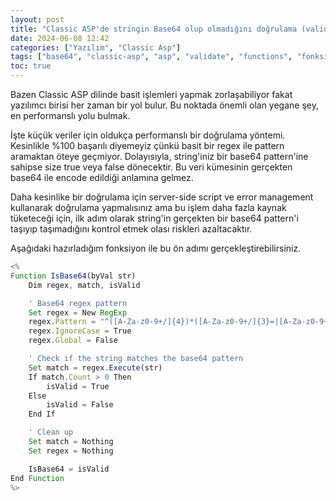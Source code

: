 ```yaml
---
layout: post
title: "Classic ASP'de stringin Base64 olup olmadığını doğrulama (validate)"
date: 2024-06-08 12:42
categories: ["Yazılım", "Classic Asp"]
tags: ["base64", "classic-asp", "asp", "validate", "functions", "fonksiyonlar", "regex"]
toc: true
---
```


Bazen Classic ASP dilinde basit işlemleri yapmak zorlaşabiliyor fakat yazılımcı birisi her zaman bir yol bulur. Bu noktada önemli olan yegane şey, en performanslı yolu bulmak.

İşte küçük veriler için oldukça performanslı bir doğrulama yöntemi. Kesinlikle %100 başarılı diyemeyiz çünkü basit bir regex ile pattern aramaktan öteye geçmiyor. Dolayısıyla, string'iniz bir base64 pattern'ine sahipse size true veya false dönecektir. Bu veri kümesinin gerçekten base64 ile encode edildiği anlamına gelmez.

Daha kesinlike bir doğrulama için server-side script ve error management kullanarak doğrulama yapmalısınız ama bu işlem daha fazla kaynak tüketeceği için, ilk adım olarak string'in gerçekten bir base64 pattern'i taşıyıp taşımadığını kontrol etmek olası riskleri azaltacaktır.

Aşağıdaki hazırladığım fonksiyon ile bu ön adımı gerçekleştirebilirsiniz.

```javascript
<%
Function IsBase64(byVal str)
    Dim regex, match, isValid

    ' Base64 regex pattern
    Set regex = New RegExp
    regex.Pattern = "^([A-Za-z0-9+/]{4})*([A-Za-z0-9+/]{3}=|[A-Za-z0-9+/]{2}==)?$"
    regex.IgnoreCase = True
    regex.Global = False

    ' Check if the string matches the base64 pattern
    Set match = regex.Execute(str)
    If match.Count > 0 Then
        isValid = True
    Else
        isValid = False
    End If

    ' Clean up
    Set match = Nothing
    Set regex = Nothing

    IsBase64 = isValid
End Function
%>
```
